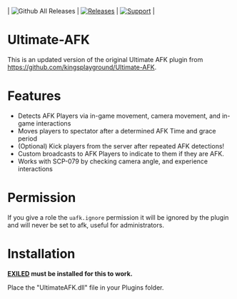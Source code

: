| ![Github All Releases](https://img.shields.io/github/downloads/SrLicht/Ultimate-AFK/total.svg) | <a href="https://github.com/SrLicht/Ultimate-AFK/releases"><img src="https://img.shields.io/github/v/release/SrLicht/Ultimate-AFK?include_prereleases&label=Release" alt="Releases"></a> | <a href="https://discord.gg/PyUkWTg"><img src="https://img.shields.io/discord/656673194693885975?color=%23aa0000&label=EXILED" alt="Support"></a> |

# Ultimate-AFK
This is an updated version of the original Ultimate AFK plugin from https://github.com/kingsplayground/Ultimate-AFK.

# Features
- Detects AFK Players via in-game movement, camera movement, and in-game interactions
- Moves players to spectator after a determined AFK Time and grace period
- (Optional) Kick players from the server after repeated AFK detections!
- Custom broadcasts to AFK Players to indicate to them if they are AFK. 
- Works with SCP-079 by checking camera angle, and experience interactions

# Permission
If you give a role the `uafk.ignore` permission it will be ignored by the plugin and will never be set to afk, useful for administrators.

# Installation

**[EXILED](https://github.com/galaxy119/EXILED) must be installed for this to work.**

Place the "UltimateAFK.dll" file in your Plugins folder.
